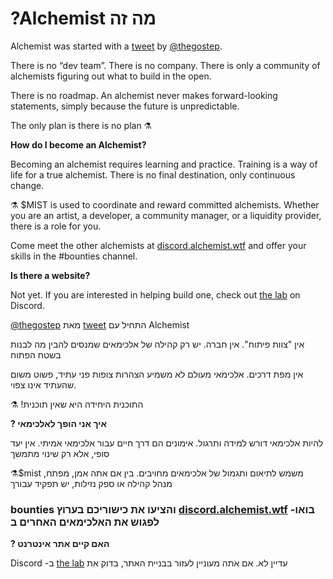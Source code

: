 # ?Alchemist מה זה

Alchemist was started with a [tweet](https://twitter.com/thegostep/status/1358159173440184322?s=20) by [@thegostep](https://twitter.com/thegostep).

There is no “dev team”. There is no company. There is only a community of alchemists figuring out what to build in the open.

There is no roadmap. An alchemist never makes forward-looking statements, simply because the future is unpredictable.

The only plan is there is no plan ⚗️

**How do I become an Alchemist?**

Becoming an alchemist requires learning and practice. Training is a way of life for a true alchemist. There is no final destination, only continuous change.

⚗️ $MIST is used to coordinate and reward committed alchemists. Whether you are an artist, a developer, a community manager, or a liquidity provider, there is a role for you.

Come meet the other alchemists at [discord.alchemist.wtf](http://discord.alchemist.wtf) and offer your skills in the \#bounties channel.

**Is there a website?**

Not yet. If you are interested in helping build one, check out [the lab](https://discord.gg/UQB4MwG4c8) on Discord.



[@thegostep](https://twitter.com/thegostep) מאת [tweet](https://twitter.com/thegostep/status/1358159173440184322?s=20) התחיל עם Alchemist

אין "צוות פיתוח". אין חברה. יש רק קהילה של אלכימאים שמנסים להבין מה לבנות בשטח הפתוח

אין מפת דרכים. אלכימאי מעולם לא משמיע הצהרות צופות פני עתיד, פשוט משום שהעתיד אינו צפוי.

⚗️ !התוכנית היחידה היא שאין תוכנית

**? איך אני הופך לאלכימאי**

להיות אלכימאי דורש למידה ותרגול. אימונים הם דרך חיים עבור אלכימאי אמיתי. אין יעד סופי, אלא רק שינוי מתמשך

⚗️$mist משמש לתיאום ותגמול של אלכימאים מחויבים. בין אם אתה אמן, מפתח, מנהל קהילה או ספק נזילות, יש תפקיד עבורך

### bounties והציעו את כישוריכם בערוץ [discord.alchemist.wtf](http://discord.alchemist.wtf) -בואו לפגוש את האלכימאים האחרים ב

**? האם קיים אתר אינטרנט**

Discord -ב [the lab](https://discord.gg/UQB4MwG4c8) עדיין לא. אם אתה מעוניין לעזור בבניית האתר, בדוק את

